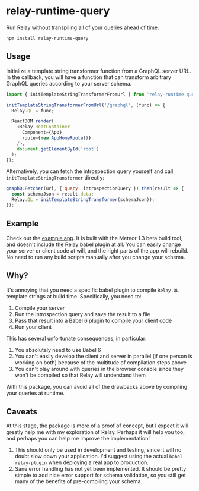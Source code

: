 # relay-runtime-query

Run Relay without transpiling all of your queries ahead of time.

```
npm install relay-runtime-query
```

## Usage

Initialize a template string transformer function from a GraphQL server URL. In the callback, you will have a function that can transform arbitrary GraphQL queries according to your server schema.

```js
import { initTemplateStringTransformerFromUrl } from 'relay-runtime-query'

initTemplateStringTransformerFromUrl('/graphql', (func) => {
  Relay.QL = func;

  ReactDOM.render(
    <Relay.RootContainer
      Component={App}
      route={new AppHomeRoute()}
    />,
    document.getElementById('root')
  );
});
```

Alternatively, you can fetch the introspection query yourself and call `initTemplateStringTransformer` directly:

```js
graphQLFetcher(url, { query: introspectionQuery }).then(result => {
  const schemaJson = result.data;
  Relay.QL = initTemplateStringTransformer(schemaJson));
});
```

## Example

Check out the [example app](https://github.com/meteor/relay-runtime-query/tree/master/example). It is built with the Meteor 1.3 beta build tool, and doesn't include the Relay babel plugin at all. You can easily change your server or client code at will, and the right parts of the app will rebuild. No need to run any build scripts manually after you change your schema.

## Why?

It's annoying that you need a specific babel plugin to compile `Relay.QL` template strings at build time. Specifically, you need to:

1. Compile your server
2. Run the introspection query and save the result to a file
3. Pass that result into a Babel 6 plugin to compile your client code
4. Run your client

This has several unfortunate consequences, in particular:

1. You absolutely need to use Babel 6
2. You can't easily develop the client and server in parallel (if one person is working on both) because of the multitude of compilation steps above
3. You can't play around with queries in the browser console since they won't be compiled so that Relay will understand them

With this package, you can avoid all of the drawbacks above by compiling your queries at runtime.

## Caveats

At this stage, the package is more of a proof of concept, but I expect it will greatly help me with my exploration of Relay. Perhaps it will help you too, and perhaps you can help me improve the implementation!

1. This should only be used in development and testing, since it will no doubt slow down your application. I'd suggest using the actual `babel-relay-plugin` when deploying a real app to production.
2. Sane error handling has not yet been implemented. It should be pretty simple to add nice error support for schema validation, so you still get many of the benefits of pre-compiling your schema.
